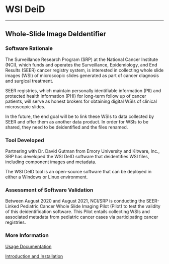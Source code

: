 # WSI DeiD
---
## Whole-Slide Image DeIdentifier

### Software Rationale

The Surveillance Research Program (SRP) at the National Cancer Institute (NCI), which funds and operates the Surveillance, Epidemiology, and End Results (SEER) cancer registry system, is interested in collecting whole slide images (WSI) of microscopic slides generated as part of cancer diagnosis and surgical treatment.

SEER registries, which maintain personally identifiable information (PII) and protected health information (PHI) for long-term follow up of cancer patients, will serve as honest brokers for obtaining digital WSIs of clinical microscopic slides.

In the future, the end goal will be to link these WSIs to data collected by SEER and offer them as another data product.  In order for WSIs to be shared, they need to be deidentified and the files renamed.

### Tool Developed

Partnering with Dr. David Gutman from Emory University and Kitware, Inc., SRP has developed the WSI DeID software that deidentifies WSI files, including component images and metadata.

The WSI DeID tool is an open-source software that can be deployed in either a Windows or Linux environment.

### Assessment of Software Validation

Between August 2020 and August 2021, NCI/SRP is conducting the SEER-Linked Pediatric Cancer Whole Slide Imaging Pilot (Pilot) to test the validity of this deidentification software. This Pilot entails collecting WSIs and associated metadata from pediatric cancer cases via participating cancer registries.

### More Information

[Usage Documentation](https://github.com/DigitalSlideArchive/DSA-WSI-DeID/blob/master/USAGE.rst)

[Introduction and Installation](https://github.com/DigitalSlideArchive/DSA-WSI-DeID/blob/master/README.rst)

